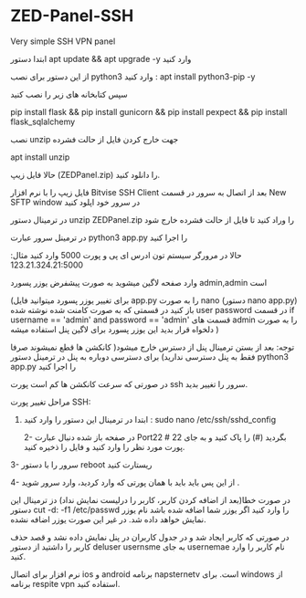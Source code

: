 # ZED-Panel-SSH
Very simple SSH VPN panel



ابتدا دستور apt update && apt upgrade -y وارد کنید 


از این دستور برای نصب python3 وارد کنید :      apt install python3-pip -y



سپس کتابخانه های زیر را نصب کنید 

pip install flask && pip install gunicorn && pip install pexpect && pip install flask_sqlalchemy


نصب unzip جهت خارج کردن فایل از حالت فشرده

apt install unzip








حالا فایل زیپ (ZEDPanel.zip) را دانلود کنید.

فایل زیپ را با نرم افزار Bitvise SSH Client  بعد از اتصال به سرور  در قسمت New SFTP window در سرور خود اپلود کنید

در ترمینال دستور unzip ZEDPanel.zip را وراد کنید تا فایل از حالت فشرده خارج شود
 
در ترمینل سرور عبارت python3 app.py  را اجرا کنید 

حالا در مرورگر سیستم تون ادرس ای پی و پورت 5000 وارد کنید مثال: 123.21.324.21:5000 

وارد صفحه لاگین میشوید به صورت پیشفرض یوزر پسورد admin,admin 
است 

(برای تغییر یوزر پسورد میتوانید فایل app.py را به صورت nano (دستور nano app.py) باز کنید در قسمتی که به صورت کامنت شده نوشته شده user password در قسمت if username == 'admin' and password == 'admin' قسمت های admin را به صورت دلخواه قرار بدید این یوزر پسورد برای لاگین پنل استفاده میشه )


توجه: بعد از بستن ترمینال پنل از دسترس خارج میشود( کانکشن ها قطع نمیشوند صرفا فقط به پنل دسترسی ندارید) برای دسترسی دوباره به پنل در ترمینل دستور python3 app.py  را اجرا کنید 

در صورتی که سرعت کانکشن ها کم است پورت ssh سرور را تغییر بدید.

مراحل تغییر پورت SSH: 

1. ابتدا در ترمینال این دستور را وارد کنید : sudo nano /etc/ssh/sshd_config
 
   2- در صفحه باز شده دنبال عبارت Port22 # بگردید (#) را پاک کنید و به جای 22 پورت مورد نظر را وارد کنید و فایل را ذخیره کنید.
  
  3- سرور را با دستور reboot ریستارت کنید
   
   4- از این پس باید باید با همان پورتی که وارد کردید، وارد سرور شوید .
  
در صورت خطا(بعد از اضافه کردن کاربر، کاربر را درلیست نمایش نداد) دز ترمینال این دستور  cut -d: -f1 /etc/passwd را وارد کنید اگر یوزر شما اضافه شده باشد نام یوزر نمایش خواهد داده شد. در غیر این صورت یوزر اضافه نشده.

در صورتی که کاربر ایجاد شد و در جدول کاربران در پنل نمایش داده نشد و قصد حذف کاربر را داشتید از دستور deluser usernsme  به جای usernemae  نام کاربر را وارد کنید.

 نرم افزار برای اتصال ios و android برنامه napsternetv است. 
 برای windows از برنامه respite vpn  استفاده کنید.
 
